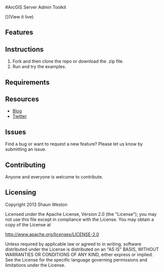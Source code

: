 #ArcGIS Server Admin Toolkit


[](View it live)

[](Screenshot)


## Features


## Instructions

1. Fork and then clone the repo or download the .zip file. 
2. Run and try the examples.


## Requirements


## Resources

* [Blog](http://westonelli.wordpress.com)
* [Twitter](https://twitter.com/Westonelli)


## Issues

Find a bug or want to request a new feature?  Please let us know by submitting an issue.


## Contributing

Anyone and everyone is welcome to contribute. 


## Licensing
Copyright 2013 Shaun Weston

Licensed under the Apache License, Version 2.0 (the "License");
you may not use this file except in compliance with the License.
You may obtain a copy of the License at

   http://www.apache.org/licenses/LICENSE-2.0

Unless required by applicable law or agreed to in writing, software
distributed under the License is distributed on an "AS IS" BASIS,
WITHOUT WARRANTIES OR CONDITIONS OF ANY KIND, either express or implied.
See the License for the specific language governing permissions and
limitations under the License.